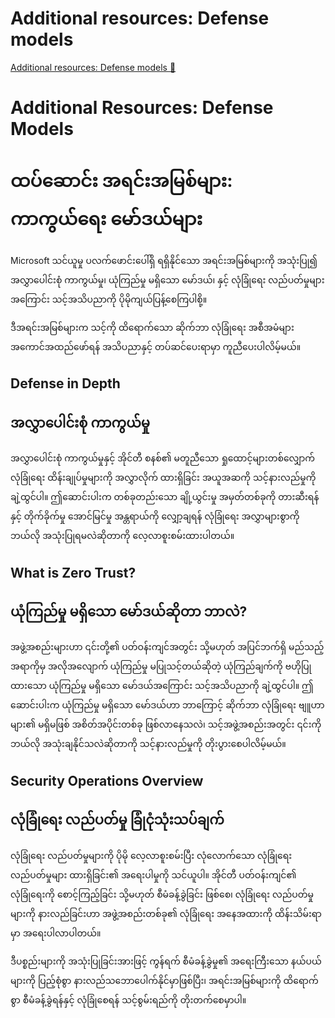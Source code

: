 # Additional resources: Defense models

[Additional resources: Defense models 🔗](https://www.coursera.org/learn/cybersecurity-threat-vectors-and-mitigation/supplement/m2wD1/additional-resources-defense-models)

# Additional Resources: Defense Models

# ထပ်ဆောင်း အရင်းအမြစ်များ: ကာကွယ်ရေး မော်ဒယ်များ

Microsoft သင်ယူမှု ပလက်ဖောင်းပေါ်ရှိ ရရှိနိုင်သော အရင်းအမြစ်များကို အသုံးပြု၍ အလွှာပေါင်းစုံ ကာကွယ်မှု၊ ယုံကြည်မှု မရှိသော မော်ဒယ်၊ နှင့် လုံခြုံရေး လည်ပတ်မှုများအကြောင်း သင့်အသိပညာကို ပိုမိုကျယ်ပြန့်စေကြပါစို့။

ဒီအရင်းအမြစ်များက သင့်ကို ထိရောက်သော ဆိုက်ဘာ လုံခြုံရေး အစီအမံများ အကောင်အထည်ဖော်ရန် အသိပညာနှင့် တပ်ဆင်ပေးရာမှာ ကူညီပေးပါလိမ့်မယ်။

## Defense in Depth

## အလွှာပေါင်းစုံ ကာကွယ်မှု

အလွှာပေါင်းစုံ ကာကွယ်မှုနှင့် အိုင်တီ စနစ်၏ မတူညီသော ရှုထောင့်များတစ်လျှောက် လုံခြုံရေး ထိန်းချုပ်မှုများကို အလွှာလိုက် ထားရှိခြင်း အယူအဆကို သင့်နားလည်မှုကို ချဲ့ထွင်ပါ။ ဤဆောင်းပါးက တစ်ခုတည်းသော ချို့ယွင်းမှု အမှတ်တစ်ခုကို တားဆီးရန်နှင့် တိုက်ခိုက်မှု အောင်မြင်မှု အန္တရာယ်ကို လျှော့ချရန် လုံခြုံရေး အလွှာများစွာကို ဘယ်လို အသုံးပြုရမလဲဆိုတာကို လေ့လာစူးစမ်းထားပါတယ်။

## What is Zero Trust?

## ယုံကြည်မှု မရှိသော မော်ဒယ်ဆိုတာ ဘာလဲ?

အဖွဲ့အစည်းများဟာ ၎င်းတို့၏ ပတ်ဝန်းကျင်အတွင်း သို့မဟုတ် အပြင်ဘက်ရှိ မည်သည့်အရာကိုမှ အလိုအလျောက် ယုံကြည်မှု မပြုသင့်တယ်ဆိုတဲ့ ယုံကြည်ချက်ကို ဗဟိုပြုထားသော ယုံကြည်မှု မရှိသော မော်ဒယ်အကြောင်း သင့်အသိပညာကို ချဲ့ထွင်ပါ။ ဤဆောင်းပါးက ယုံကြည်မှု မရှိသော မော်ဒယ်ဟာ ဘာကြောင့် ဆိုက်ဘာ လုံခြုံရေး ဗျူဟာများ၏ မရှိမဖြစ် အစိတ်အပိုင်းတစ်ခု ဖြစ်လာနေသလဲ၊ သင့်အဖွဲ့အစည်းအတွင်း ၎င်းကို ဘယ်လို အသုံးချနိုင်သလဲဆိုတာကို သင့်နားလည်မှုကို တိုးပွားစေပါလိမ့်မယ်။

## Security Operations Overview

## လုံခြုံရေး လည်ပတ်မှု ခြုံငုံသုံးသပ်ချက်

လုံခြုံရေး လည်ပတ်မှုများကို ပိုမို လေ့လာစူးစမ်းပြီး လုံလောက်သော လုံခြုံရေး လည်ပတ်မှုများ ထားရှိခြင်း၏ အရေးပါမှုကို သင်ယူပါ။ အိုင်တီ ပတ်ဝန်းကျင်၏ လုံခြုံရေးကို စောင့်ကြည့်ခြင်း သို့မဟုတ် စီမံခန့်ခွဲခြင်း ဖြစ်စေ၊ လုံခြုံရေး လည်ပတ်မှုများကို နားလည်ခြင်းဟာ အဖွဲ့အစည်းတစ်ခု၏ လုံခြုံရေး အနေအထားကို ထိန်းသိမ်းရာမှာ အရေးပါလာပါတယ်။

ဒီပစ္စည်းများကို အသုံးပြုခြင်းအားဖြင့် ကွန်ရက် စီမံခန့်ခွဲမှု၏ အရေးကြီးသော နယ်ပယ်များကို ပြည့်စုံစွာ နားလည်သဘောပေါက်နိုင်မှာဖြစ်ပြီး၊ အရင်းအမြစ်များကို ထိရောက်စွာ စီမံခန့်ခွဲရန်နှင့် လုံခြုံစေရန် သင့်စွမ်းရည်ကို တိုးတက်စေမှာပါ။
